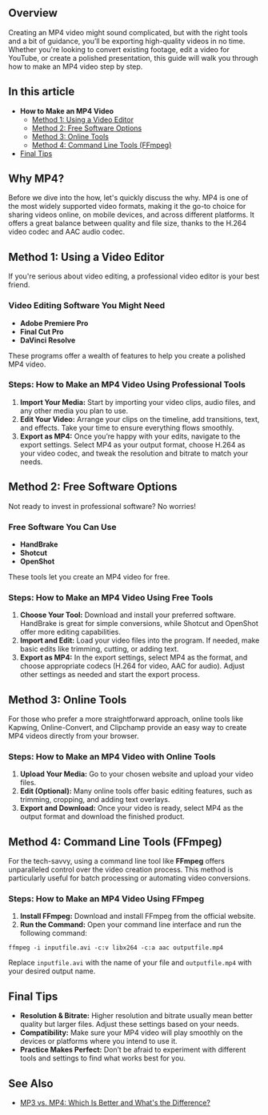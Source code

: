 ## Overview

Creating an MP4 video might sound complicated, but with the right tools and a bit of guidance, you’ll be exporting high-quality videos in no time. Whether you're looking to convert existing footage, edit a video for YouTube, or create a polished presentation, this guide will walk you through how to make an MP4 video step by step.

## In this article

- **How to Make an MP4 Video**
   - [Method 1: Using a Video Editor][1]
   - [Method 2: Free Software Options][2]
   - [Method 3: Online Tools][3]
   - [Method 4: Command Line Tools (FFmpeg)][4]
- [Final Tips][5]

## Why MP4?
Before we dive into the how, let's quickly discuss the why. MP4 is one of the most widely supported video formats, making it the go-to choice for sharing videos online, on mobile devices, and across different platforms. It offers a great balance between quality and file size, thanks to the H.264 video codec and AAC audio codec.

## Method 1: Using a Video Editor

If you're serious about video editing, a professional video editor is your best friend. 

### Video Editing Software You Might Need
- **Adobe Premiere Pro**
- **Final Cut Pro**
- **DaVinci Resolve**

These programs offer a wealth of features to help you create a polished MP4 video.

### Steps: How to Make an MP4 Video Using Professional Tools

1.  **Import Your Media:** Start by importing your video clips, audio files, and any other media you plan to use.
2.  **Edit Your Video:** Arrange your clips on the timeline, add transitions, text, and effects. Take your time to ensure everything flows smoothly.
3.  **Export as MP4:** Once you’re happy with your edits, navigate to the export settings. Select MP4 as your output format, choose H.264 as your video codec, and tweak the resolution and bitrate to match your needs.

## Method 2: Free Software Options

Not ready to invest in professional software? No worries!

### Free Software You Can Use
- **HandBrake**
- **Shotcut**
- **OpenShot**

These tools let you create an MP4 video for free.

### Steps: How to Make an MP4 Video Using Free Tools

1.  **Choose Your Tool:** Download and install your preferred software. HandBrake is great for simple conversions, while Shotcut and OpenShot offer more editing capabilities.
2.  **Import and Edit:** Load your video files into the program. If needed, make basic edits like trimming, cutting, or adding text.
3.  **Export as MP4:** In the export settings, select MP4 as the format, and choose appropriate codecs (H.264 for video, AAC for audio). Adjust other settings as needed and start the export process.

## Method 3: Online Tools

For those who prefer a more straightforward approach, online tools like Kapwing, Online-Convert, and Clipchamp provide an easy way to create MP4 videos directly from your browser.

### **Steps: How to Make an MP4 Video with Online Tools**

1.  **Upload Your Media:** Go to your chosen website and upload your video files.
2.  **Edit (Optional):** Many online tools offer basic editing features, such as trimming, cropping, and adding text overlays.
3.  **Export and Download:** Once your video is ready, select MP4 as the output format and download the finished product.

## Method 4: Command Line Tools (FFmpeg)

For the tech-savvy, using a command line tool like **FFmpeg** offers unparalleled control over the video creation process. This method is particularly useful for batch processing or automating video conversions.

### **Steps: How to Make an MP4 Video Using FFmpeg**

1.  **Install FFmpeg:** Download and install FFmpeg from the official website.
2.  **Run the Command:** Open your command line interface and run the following command:
```
ffmpeg -i inputfile.avi -c:v libx264 -c:a aac outputfile.mp4
```
Replace `inputfile.avi` with the name of your file and `outputfile.mp4` with your desired output name.

## **Final Tips**

-   **Resolution & Bitrate:** Higher resolution and bitrate usually mean better quality but larger files. Adjust these settings based on your needs.
-   **Compatibility:** Make sure your MP4 video will play smoothly on the devices or platforms where you intend to use it.
-   **Practice Makes Perfect:** Don’t be afraid to experiment with different tools and settings to find what works best for you.

## See Also
- [MP3 vs. MP4: Which Is Better and What's the Difference?][6]

[1]: #method-1-using-a-video-editor
[2]: #method-2-free-software-options
[3]: #method-3-online-tools
[4]: #method-4-command-line-tools-ffmpeg
[5]: #final-tips
[6]: https://blog.fileformat.com/audio/mp3-vs-mp4/
